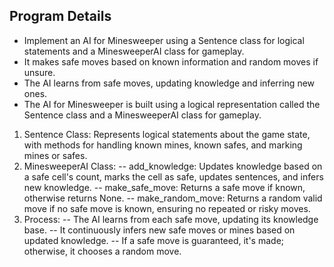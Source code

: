 ## Program Details

- Implement an AI for Minesweeper using a Sentence class for logical statements and a MinesweeperAI class for gameplay.
- It makes safe moves based on known information and random moves if unsure.
- The AI learns from safe moves, updating knowledge and inferring new ones.
- The AI for Minesweeper is built using a logical representation called the Sentence class and a MinesweeperAI class for gameplay.

1. Sentence Class: Represents logical statements about the game state, with methods for handling known mines, known safes, and marking mines or safes.
2. MinesweeperAI Class:
   -- add_knowledge: Updates knowledge based on a safe cell's count, marks the cell as safe, updates sentences, and infers new knowledge.
   -- make_safe_move: Returns a safe move if known, otherwise returns None.
   -- make_random_move: Returns a random valid move if no safe move is known, ensuring no repeated or risky moves.
3. Process:
   -- The AI learns from each safe move, updating its knowledge base.
   -- It continuously infers new safe moves or mines based on updated knowledge.
   -- If a safe move is guaranteed, it's made; otherwise, it chooses a random move.
